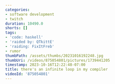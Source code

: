 ```yaml
---
categories:
- software development
- twitch
duration: 10490.0
shorts: []
tags:
- 'code: haskell'
- 'raided by: QTkittE'
- 'raiding: FixItFreb'
- rumor
thumbPath: /assets/thumbs/20231016192248.jpg
thumbUri: /videos/875054801/pictures/1739441205
timestamp: 2023-10-16T12:22:48-07:00
title: there's an infinite loop in my compiler
videoId: '875054801'
---
```

